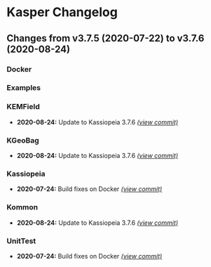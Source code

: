 # Kasper Changelog

## Changes from v3.7.5 (2020-07-22) to v3.7.6 (2020-08-24)
### Docker
### Examples
### KEMField
- **2020-08-24:** Update to Kassiopeia 3.7.6 [*(view commit)*](https://github.com/KATRIN-Experiment/Kassiopeia/commit//9cf2f80c8382638990cad93d9ee53373e9b62292)
### KGeoBag
- **2020-08-24:** Update to Kassiopeia 3.7.6 [*(view commit)*](https://github.com/KATRIN-Experiment/Kassiopeia/commit//9cf2f80c8382638990cad93d9ee53373e9b62292)
### Kassiopeia
- **2020-07-24:** Build fixes on Docker [*(view commit)*](https://github.com/KATRIN-Experiment/Kassiopeia/commit//9954f9825172d31be0654f45a99a7a2af5e7b49f)
### Kommon
- **2020-08-24:** Update to Kassiopeia 3.7.6 [*(view commit)*](https://github.com/KATRIN-Experiment/Kassiopeia/commit//9cf2f80c8382638990cad93d9ee53373e9b62292)
### UnitTest
- **2020-07-24:** Build fixes on Docker [*(view commit)*](https://github.com/KATRIN-Experiment/Kassiopeia/commit//9954f9825172d31be0654f45a99a7a2af5e7b49f)
